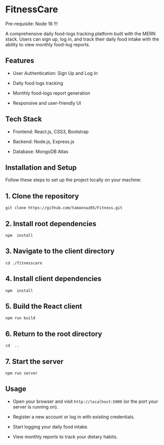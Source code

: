 FitnessCare
========================

Pre-requisite: Node 16 !!!

A comprehensive daily food-logs tracking platform built with the MERN stack. Users can sign up, log in, and track their daily food intake with the ability to view monthly food-log reports.

Features
--------

-   User Authentication: Sign Up and Log In

-   Daily food logs tracking

-   Monthly food-logs report generation

-   Responsive and user-friendly UI

Tech Stack
----------

-   Frontend: React.js, CSS3, Bootstrap

-   Backend: Node.js, Express.js

-   Database: MongoDB Atlas

Installation and Setup
----------------------

Follow these steps to set up the project locally on your machine:

1\. Clone the repository
------------------------

`git clone https://github.com/tamannaz05/Fitness.git`

2\. Install root dependencies
-----------------------------

`npm  install  `

3\. Navigate to the client directory
------------------------------------

`cd ./fitnesscare `

4\. Install client dependencies
-------------------------------

`npm  install  `

5\. Build the React client
--------------------------

`npm run build `

6\. Return to the root directory
--------------------------------

`cd  ..  `

7\. Start the server
--------------------

`npm run server `

Usage
-----

-   Open your browser and visit `http://localhost:5000` (or the port your server is running on).

-   Register a new account or log in with existing credentials.

-   Start logging your daily food intake.

-   View monthly reports to track your dietary habits.